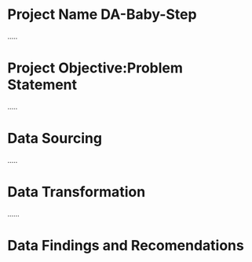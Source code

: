 # Project Name DA-Baby-Step


.....
# Project Objective:Problem Statement


.....
# Data Sourcing



.....
# Data Transformation



......
# Data Findings and Recomendations
